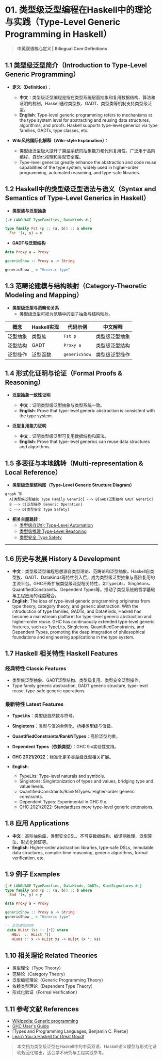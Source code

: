 # 01. 类型级泛型编程在Haskell中的理论与实践（Type-Level Generic Programming in Haskell）

> **中英双语核心定义 | Bilingual Core Definitions**

## 1.1 类型级泛型简介（Introduction to Type-Level Generic Programming）

- **定义（Definition）**：
  - **中文**：类型级泛型编程是指在类型系统层面抽象和复用数据结构、算法和证明的机制。Haskell通过类型族、GADT、类型类等机制支持类型级泛型。
  - **English**: Type-level generic programming refers to mechanisms at the type system level for abstracting and reusing data structures, algorithms, and proofs. Haskell supports type-level generics via type families, GADTs, type classes, etc.

- **Wiki风格国际化解释（Wiki-style Explanation）**：
  - 类型级泛型极大提升了类型系统的抽象能力和代码复用性，广泛用于高阶编程、自动化推理和类型安全库。
  - Type-level generics greatly enhance the abstraction and code reuse capabilities of the type system, widely used in higher-order programming, automated reasoning, and type-safe libraries.

## 1.2 Haskell中的类型级泛型语法与语义（Syntax and Semantics of Type-Level Generics in Haskell）

- **类型族与泛型抽象**

```haskell
{-# LANGUAGE TypeFamilies, DataKinds #-}

type family Fst (p :: (a, b)) :: a where
  Fst '(x, y) = x
```

- **GADT与泛型结构**

```haskell
data Proxy a = Proxy

genericShow :: Proxy a -> String

genericShow _ = "Generic type"
```

## 1.3 范畴论建模与结构映射（Category-Theoretic Modeling and Mapping）

- **类型级泛型与范畴论关系**
  - 类型级泛型可视为范畴中的函子抽象与结构映射。

| 概念 | Haskell实现 | 代码示例 | 中文解释 |
|------|-------------|----------|----------|
| 泛型抽象 | 类型族 | `Fst p` | 类型级泛型抽象 |
| 泛型结构 | GADT | `Proxy a` | 类型级泛型结构 |
| 泛型操作 | 泛型函数 | `genericShow` | 类型级泛型操作 |

## 1.4 形式化证明与论证（Formal Proofs & Reasoning）

- **泛型抽象一致性证明**
  - **中文**：证明类型级泛型抽象与类型系统一致。
  - **English**: Prove that type-level generic abstraction is consistent with the type system.

- **泛型复用能力证明**
  - **中文**：证明类型级泛型可复用数据结构和算法。
  - **English**: Prove that type-level generics can reuse data structures and algorithms.

## 1.5 多表征与本地跳转（Multi-representation & Local Reference）

- **类型级泛型结构图（Type-Level Generic Structure Diagram）**

```mermaid
graph TD
  A[类型族泛型抽象 Type Family Generic] --> B[GADT泛型结构 GADT Generic]
  B --> C[泛型操作 Generic Operation]
  C --> D[类型安全 Type Safety]
```

- **相关主题跳转**：
  - [类型级自动化 Type-Level Automation](./01-Type-Level-Automation.md)
  - [类型级推理 Type-Level Reasoning](./01-Type-Level-Reasoning.md)
  - [类型安全 Type Safety](./01-Type-Safety.md)

---

## 1.6 历史与发展 History & Development

- **中文**：类型级泛型编程思想源自类型理论、范畴论和泛型抽象。Haskell自类型族、GADT、DataKinds等特性引入后，成为类型级泛型抽象与高阶复用的主流平台。GHC不断扩展类型级泛型相关特性，如TypeLits、Singletons、QuantifiedConstraints、Dependent Types等，推动了类型系统的哲学基础与工程应用的深度融合。
- **English**: The idea of type-level generic programming originates from type theory, category theory, and generic abstraction. With the introduction of type families, GADTs, and DataKinds, Haskell has become a mainstream platform for type-level generic abstraction and higher-order reuse. GHC has continuously extended type-level generic features, such as TypeLits, Singletons, QuantifiedConstraints, and Dependent Types, promoting the deep integration of philosophical foundations and engineering applications in the type system.

## 1.7 Haskell 相关特性 Haskell Features

### 经典特性 Classic Features

- 类型族泛型抽象、GADT泛型结构、类型级复用、类型安全泛型操作。
- Type family generic abstraction, GADT generic structure, type-level reuse, type-safe generic operations.

### 最新特性 Latest Features

- **TypeLits**：类型级自然数与符号。
- **Singletons**：类型与值的单例化，桥接类型级与值级。
- **QuantifiedConstraints/RankNTypes**：高阶泛型约束。
- **Dependent Types（依赖类型）**：GHC 9.x实验性支持。
- **GHC 2021/2022**：标准化更多类型级泛型相关扩展。

- **English**:
  - TypeLits: Type-level naturals and symbols.
  - Singletons: Singletonization of types and values, bridging type and value levels.
  - QuantifiedConstraints/RankNTypes: Higher-order generic constraints.
  - Dependent Types: Experimental in GHC 9.x.
  - GHC 2021/2022: Standardizes more type-level generic extensions.

## 1.8 应用 Applications

- **中文**：高阶抽象库、类型安全DSL、不可变数据结构、编译期推理、泛型算法、形式化验证等。
- **English**: Higher-order abstraction libraries, type-safe DSLs, immutable data structures, compile-time reasoning, generic algorithms, formal verification, etc.

## 1.9 例子 Examples

```haskell
{-# LANGUAGE TypeFamilies, DataKinds, GADTs, KindSignatures #-}
type family Snd (p :: (a, b)) :: b where
  Snd '(x, y) = y

data Proxy a = Proxy

genericShow :: Proxy a -> String
genericShow _ = "Generic type"

-- 泛型递归结构
 data HList (xs :: [*]) where
   HNil  :: HList '[]
   HCons :: x -> HList xs -> HList (x ': xs)
```

## 1.10 相关理论 Related Theories

- 类型理论（Type Theory）
- 范畴论（Category Theory）
- 泛型编程理论（Generic Programming Theory）
- 依赖类型理论（Dependent Type Theory）
- 形式化验证（Formal Verification）

## 1.11 参考文献 References

- [Wikipedia: Generic programming](https://en.wikipedia.org/wiki/Generic_programming)
- [GHC User's Guide](https://downloads.haskell.org/ghc/latest/docs/html/users_guide/)
- [Types and Programming Languages, Benjamin C. Pierce]
- [Learn You a Haskell for Great Good!](http://learnyouahaskell.com/)

> 本文档为类型级泛型在Haskell中的中英双语、Haskell语义模型与形式化证明规范化输出，适合学术研究与工程实践参考。
